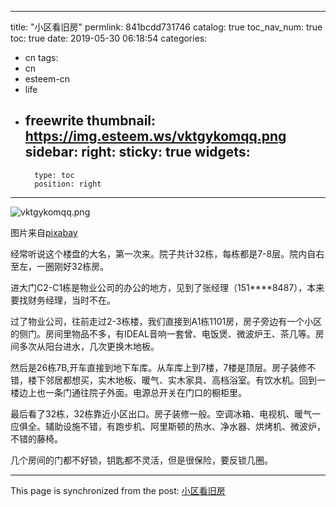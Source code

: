 
---
title: "小区看旧房"
permlink: 841bcdd731746
catalog: true
toc_nav_num: true
toc: true
date: 2019-05-30 06:18:54
categories:
- cn
tags:
- cn
- esteem-cn
- life
- freewrite
thumbnail: https://img.esteem.ws/vktgykomqq.png
sidebar:
    right:
        sticky: true
widgets:
    -
        type: toc
        position: right
---



![vktgykomqq.png](https://img.esteem.ws/vktgykomqq.png)

图片来自[pixabay](https://pixabay.com/zh/photos/胡同-路-城市-修补程序-4195308/)

经常听说这个楼盘的大名，第一次来。院子共计32栋，每栋都是7-8层。院内自右至左，一圈刚好32栋房。

进大门C2-C1栋是物业公司的办公的地方，见到了张经理（151****8487），本来要找财务经理，当时不在。

过了物业公司，往前走过2-3栋楼，我们直接到A1栋1101房，房子旁边有一个小区的侧门。房间里物品不多，有IDEAL音响一套曾、电饭煲、微波炉王、茶几等。房间多次从阳台进水，几次更换木地板。

然后是26栋7B,开车直接到地下车库。从车库上到7楼，7楼是顶层。房子装修不错，楼下邻居都想买，实木地板、暖气、实木家具、高档浴室。有饮水机。回到一楼边上也一条门通往院子外面。电源总开关在门口的橱柜里。

最后看了32栋，32栋靠近小区出口。房子装修一般。空调冰箱、电视机、暖气一应俱全。辅助设施不错，有跑步机、阿里斯顿的热水、净水器、烘烤机、微波炉，不错的藤椅。

几个房间的门都不好锁，钥匙都不灵活，但是很保险，要反锁几圈。

- - -

This page is synchronized from the post: [小区看旧房](https://steemit.com/@m18207319997/841bcdd731746)
